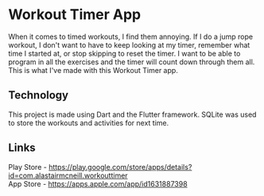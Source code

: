 # Workout Timer App

When it comes to timed workouts, I find them annoying. If I do a jump rope workout, I don't want to have to keep looking at my timer, remember what time I started at, or stop skipping to reset the timer. I want to be able to program in all the exercises and the timer will count down through them all. This is what I've made with this Workout Timer app.

## Technology

This project is made using Dart and the Flutter framework. SQLite was used to store the workouts and activities for next time.

## Links
Play Store - https://play.google.com/store/apps/details?id=com.alastairmcneill.workouttimer  
App Store - https://apps.apple.com/app/id1631887398
